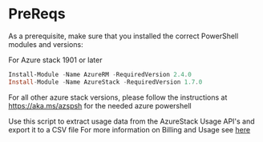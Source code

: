 # PreReqs

As a prerequisite, make sure that you installed the correct PowerShell modules and versions:

For Azure stack 1901 or later

```powershell
Install-Module -Name AzureRM -RequiredVersion 2.4.0
Install-Module -Name AzureStack -RequiredVersion 1.7.0
```

For all other azure stack versions, please follow the instructions at https://aka.ms/azspsh for the needed azure powershell


Use this script to extract usage data from the AzureStack Usage API's and export it to a CSV file
For more information on Billing and Usage see [here](https://docs.microsoft.com/en-us/azure/azure-stack/azure-stack-billing-and-chargeback)
